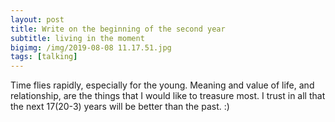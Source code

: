 ```yaml
---
layout: post
title: Write on the beginning of the second year
subtitle: living in the moment
bigimg: /img/2019-08-08 11.17.51.jpg
tags: [talking]
---
```


Time flies rapidly, especially for the young. Meaning and value of life, and relationship, are the things that I would like to treasure most.
I trust in all that the next 17(20-3) years will be better than the past. :)
